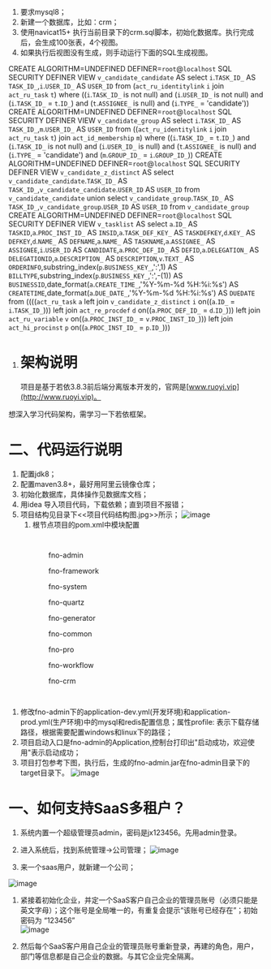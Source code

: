 1. 要求mysql8；
2. 新建一个数据库，比如：crm；
3. 使用navicat15+ 执行当前目录下的crm.sql脚本，初始化数据库。执行完成后，会生成100张表，4个视图。
4. 如果执行后视图没有生成，则手动运行下面的SQL生成视图。

CREATE ALGORITHM=UNDEFINED DEFINER=`root`@`localhost` SQL SECURITY DEFINER VIEW `v_candidate_candidate` AS select `i`.`TASK_ID_` AS `TASK_ID_`,`i`.`USER_ID_` AS `USER_ID` from (`act_ru_identitylink` `i` join `act_ru_task` `t`) where ((`i`.`TASK_ID_` is not null) and (`i`.`USER_ID_` is not null) and (`i`.`TASK_ID_` = `t`.`ID_`) and (`t`.`ASSIGNEE_` is null) and (`i`.`TYPE_` = 'candidate'))
CREATE ALGORITHM=UNDEFINED DEFINER=`root`@`localhost` SQL SECURITY DEFINER VIEW `v_candidate_group` AS select `i`.`TASK_ID_` AS `TASK_ID_`,`m`.`USER_ID_` AS `USER_ID` from ((`act_ru_identitylink` `i` join `act_ru_task` `t`) join `act_id_membership` `m`) where ((`i`.`TASK_ID_` = `t`.`ID_`) and (`i`.`TASK_ID_` is not null) and (`i`.`USER_ID_` is null) and (`t`.`ASSIGNEE_` is null) and (`i`.`TYPE_` = 'candidate') and (`m`.`GROUP_ID_` = `i`.`GROUP_ID_`))
CREATE ALGORITHM=UNDEFINED DEFINER=`root`@`localhost` SQL SECURITY DEFINER VIEW `v_candidate_z_distinct` AS select `v_candidate_candidate`.`TASK_ID_` AS `TASK_ID_`,`v_candidate_candidate`.`USER_ID` AS `USER_ID` from `v_candidate_candidate` union select `v_candidate_group`.`TASK_ID_` AS `TASK_ID_`,`v_candidate_group`.`USER_ID` AS `USER_ID` from `v_candidate_group`
CREATE ALGORITHM=UNDEFINED DEFINER=`root`@`localhost` SQL SECURITY DEFINER VIEW `v_tasklist` AS select `a`.`ID_` AS `TASKID`,`a`.`PROC_INST_ID_` AS `INSID`,`a`.`TASK_DEF_KEY_` AS `TASKDEFKEY`,`d`.`KEY_` AS `DEFKEY`,`d`.`NAME_` AS `DEFNAME`,`a`.`NAME_` AS `TASKNAME`,`a`.`ASSIGNEE_` AS `ASSIGNEE`,`i`.`USER_ID` AS `CANDIDATE`,`a`.`PROC_DEF_ID_` AS `DEFID`,`a`.`DELEGATION_` AS `DELEGATIONID`,`a`.`DESCRIPTION_` AS `DESCRIPTION`,`v`.`TEXT_` AS `ORDERINFO`,substring_index(`p`.`BUSINESS_KEY_`,':',1) AS `BILLTYPE`,substring_index(`p`.`BUSINESS_KEY_`,':',-(1)) AS `BUSINESSID`,date_format(`a`.`CREATE_TIME_`,'%Y-%m-%d %H:%i:%s') AS `CREATETIME`,date_format(`a`.`DUE_DATE_`,'%Y-%m-%d %H:%i:%s') AS `DUEDATE` from ((((`act_ru_task` `a` left join `v_candidate_z_distinct` `i` on((`a`.`ID_` = `i`.`TASK_ID_`))) left join `act_re_procdef` `d` on((`a`.`PROC_DEF_ID_` = `d`.`ID_`))) left join `act_ru_variable` `v` on((`a`.`PROC_INST_ID_` = `v`.`PROC_INST_ID_`))) left join `act_hi_procinst` `p` on((`a`.`PROC_INST_ID_` = `p`.`ID_`)))


1. # **架构说明**

   项目是基于若依3.8.3前后端分离版本开发的，官网是[www.ruoyi.vip](http://www.ruoyi.vip)。

想深入学习代码架构，需学习一下若依框架。

# **二、代码运行说明**

1. 配置jdk8；
1. 配置maven3.8+，最好用阿里云镜像仓库；
1. 初始化数据库，具体操作见数据库文档；
1. 用idea 导入项目代码，下载依赖；直到项目不报错；
1. 项目结构见目录下<<项目代码结构图.jpg>>所示；
   ![image](https://github.com/user-attachments/assets/563b4a6c-c55e-4dba-895a-0615bca7905b)
   1. 根节点项目的pom.xml中模块配置

`    `<modules>

`           `<module>fno-admin</module>

`           `<module>fno-framework</module>

`           `<module>fno-system</module>

`           `<module>fno-quartz</module>

`           `<module>fno-generator</module>

`           `<module>fno-common</module>

`           `<module>fno-pro</module>

`           `<module>fno-workflow</module>

`           `<module>fno-crm</module>

`    `</modules>

1. 修改fno-admin下的application-dev.yml(开发环境)和application-prod.yml(生产环境)中的mysql和redis配置信息；属性profile: 表示下载存储路径，根据需要配置windows和linux下的路径；
1. 项目启动入口是fno-admin的Application,控制台打印出"启动成功，欢迎使用"表示启动成功；
1. 项目打包参考下图，执行后，生成的fno-admin.jar在fno-admin目录下的target目录下。
   ![image](https://github.com/user-attachments/assets/2eb11f70-86d4-48c3-9d92-38433146496e)
   
# **一、如何支持SaaS多租户？**

1. 系统内置一个超级管理员admin，密码是jx123456。先用admin登录。
1. 进入系统后，找到系统管理->公司管理；
![image](https://github.com/user-attachments/assets/eca860dd-27c7-4c75-ae27-6b8309024731)

1. 来一个saas用户，就新建一个公司；

![image](https://github.com/user-attachments/assets/bdc8c407-dd0c-40b7-af6e-528d7c98731d)


1. 紧接着初始化企业，并定一个SaaS客户自己企业的管理员账号（必须只能是英文字母）；这个账号是全局唯一的，有重复会提示“该账号已经存在”；初始密码为 “123456”<br>
![image](https://github.com/user-attachments/assets/1fd52391-0093-4d3c-86b8-8394ebfed17f)

1. 然后每个SaaS客户用自己企业的管理员账号重新登录，再建的角色，用户，部门等信息都是自己企业的数据。与其它企业完全隔离。

   

